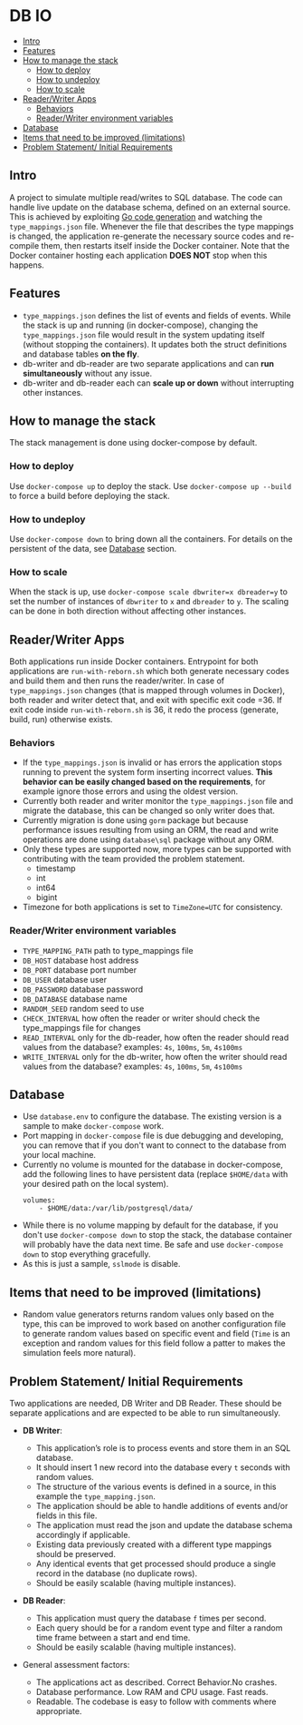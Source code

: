 # DB IO  <!-- omit in toc -->

- [Intro](#intro)
- [Features](#features)
- [How to manage the stack](#how-to-manage-the-stack)
  - [How to deploy](#how-to-deploy)
  - [How to undeploy](#how-to-undeploy)
  - [How to scale](#how-to-scale)
- [Reader/Writer Apps](#readerwriter-apps)
  - [Behaviors](#behaviors)
  - [Reader/Writer environment variables](#readerwriter-environment-variables)
- [Database](#database)
- [Items that need to be improved (limitations)](#items-that-need-to-be-improved-limitations)
- [Problem Statement/ Initial Requirements](#problem-statement-initial-requirements)
## Intro
A project to simulate multiple read/writes to SQL database. The code can handle live update on the database schema, defined on an external source.
This is achieved by exploiting [Go code generation](https://blog.golang.org/generate) and watching the `type_mappings.json` file. Whenever the file that describes the type mappings is changed, the application re-generate the necessary source codes and re-compile them, then restarts itself inside the Docker container. Note that the Docker container hosting each application **DOES NOT** stop when this happens.

## Features
- `type_mappings.json` defines the list of events and fields of events. While the stack is up and running (in docker-compose), changing the `type_mappings.json` file would result in the system updating itself (without stopping the containers). It updates both the struct definitions and database tables **on the fly**.
- db-writer and db-reader are two separate applications and can **run simultaneously** without any issue.
- db-writer and db-reader each can **scale up or down** without interrupting other instances.

## How to manage the stack
The stack management is done using docker-compose by default.
### How to deploy
Use `docker-compose up` to deploy the stack. Use `docker-compose up --build` to force a build before deploying the stack.
### How to undeploy
Use `docker-compose down` to bring down all the containers. For details on the persistent of the data, see [Database](#database) section.
### How to scale
When the stack is up, use `docker-compose scale dbwriter=x dbreader=y` to set the number of instances of `dbwriter` to `x` and `dbreader` to `y`. The scaling can be done in both direction without affecting other instances.
## Reader/Writer Apps
  Both applications run inside Docker containers. Entrypoint for both applications are `run-with-reborn.sh` which both generate necessary codes and build them and then runs the reader/writer. In case of `type_mappings.json` changes (that is mapped through volumes in Docker), both reader and writer detect that, and exit with specific exit code =36. If exit code inside `run-with-reborn.sh` is 36, it redo the process (generate, build, run) otherwise exists.

  ### Behaviors
  - If the `type_mappings.json` is invalid or has errors the application stops running to prevent the system form inserting incorrect values. **This behavior can be easily changed based on the requirements**, for example ignore those errors and using the oldest version.
  - Currently both reader and writer monitor the `type_mappings.json` file and migrate the database, this can be changed so only writer does that.
  - Currently migration is done using `gorm` package but because performance issues resulting from using an ORM, the read and write operations are done using `database\sql` package without any ORM.
  - Only these types are supported now, more types can be supported with contributing with the team provided the problem statement.
    - timestamp
    - int
    - int64
    - bigint
  - Timezone for both applications is set to `TimeZone=UTC` for consistency.
### Reader/Writer environment variables
  - `TYPE_MAPPING_PATH` path to type_mappings file
  - `DB_HOST` database host address
  - `DB_PORT` database port number
  - `DB_USER` database user
  - `DB_PASSWORD` database password
  - `DB_DATABASE` database name
  - `RANDOM_SEED` random seed to use 
  - `CHECK_INTERVAL` how often the reader or writer should check the type_mappings file for changes
  - `READ_INTERVAL` only for the db-reader, how often the reader should read values from the database? examples: `4s`, `100ms`, `5m`, `4s100ms`
  - `WRITE_INTERVAL` only for the db-writer, how often the writer should read values from the database? examples: `4s`, `100ms`, `5m`, `4s100ms`

## Database
- Use `database.env` to configure the database. The existing version is a sample to make `docker-compose` work. 
- Port mapping in `docker-compose` file is due debugging and developing, you can remove that if you don't want to connect to the database from your local machine.
- Currently no volume is mounted for the database in docker-compose, add the following lines to have persistent data (replace `$HOME/data` with your desired path on the local system).
  ```
  volumes:
      - $HOME/data:/var/lib/postgresql/data/ 
  ```
- While there is no volume mapping by default for the database, if you don't use `docker-compose down` to stop the stack, the database container will probably have the data next time. Be safe and use `docker-compose down` to stop everything gracefully.
- As this is just a sample, `sslmode` is disable.

## Items that need to be improved (limitations)
- Random value generators returns random values only based on the type, this can be improved to work based on another configuration file to generate random values based on specific event and field (`Time` is an exception and random values for this field follow a patter to makes the simulation feels more natural).
## Problem Statement/ Initial Requirements
Two applications are needed, DB Writer and DB Reader. These should be separate applications and are expected to be able to run simultaneously.
    
- **DB Writer**:
  - This application’s role is to process events and store them in an SQL database.
  - It should insert 1 new record into the database every `t` seconds with random values.
  - The structure of the various events is defined in a source, in this example the `type_mapping.json`.
  - The application should be able to handle additions of events and/or fields in this file.
  - The application must read the json and update the database schema accordingly if applicable.
  - Existing data previously created with a different type mappings should be preserved.
  - Any identical events that get processed should produce a single record in the database (no duplicate rows).
  - Should be easily scalable (having multiple instances).

- **DB Reader**:
  - This application must query the database `f` times per second.
  - Each query should be for a random event type and filter a random time frame between a start and end time.
  - Should be easily scalable (having multiple instances).

- General assessment factors:
  - The applications act as described. Correct Behavior.No crashes.
  - Database performance. Low RAM and CPU usage. Fast reads.
  - Readable. The codebase is easy to follow with comments where appropriate.